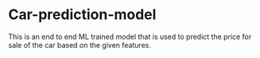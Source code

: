 # Car-prediction-model


This is an end to end ML trained model that is used to predict the price for sale of the car based on the given features.
